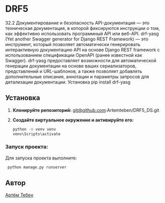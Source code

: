 # DRF5

32.2 Документирование и безопасность
API-документация — это техническая документация, в которой
фиксируются инструкции о том, как эффективно использовать
программный API или веб-API.
drf-yasg (Yet another Swagger generator for Django REST Framework) —
это инструмент, который позволяет автоматически генерировать интерактивную
документацию API на основе Django REST framework с использованием спецификации
OpenAPI (ранее известной как Swagger).
drf-yasg предоставляет возможности для автоматической генерации документации на
основе ваших сериализаторов, представлений и URL-шаблонов, а также позволяет добавлять
дополнительные описания, аннотации и параметры запросов для детализации документации.
Установка
pip install drf-yasg

## Установка

1. **Клонируйте репозиторий:**
   git@github.com:Artemteben/DRF5_DS.git

2. **Создайте виртуальное окружение и активируйте его:**
    ```sh
    python -m venv venv
    venv\Scripts\activate
    ```

### Запуск проекта:

Для запуска проекта выполните:

```sh
 python manage.py runserver    
```

## Автор

[Aртём Тебен](https://github.com/Artemteben)

